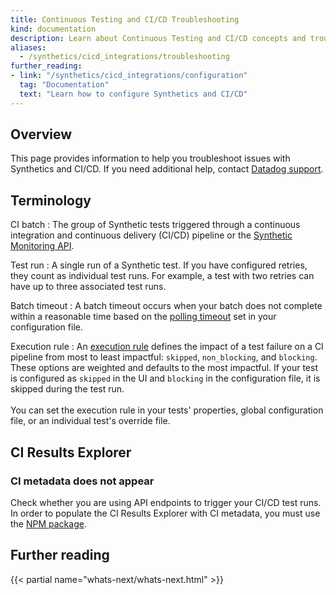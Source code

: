 ```yaml
---
title: Continuous Testing and CI/CD Troubleshooting
kind: documentation
description: Learn about Continuous Testing and CI/CD concepts and troubleshoot common errors.
aliases:
  - /synthetics/cicd_integrations/troubleshooting
further_reading:
- link: "/synthetics/cicd_integrations/configuration"
  tag: "Documentation"
  text: "Learn how to configure Synthetics and CI/CD"
---
```


## Overview

This page provides information to help you troubleshoot issues with Synthetics and CI/CD. If you need additional help, contact [Datadog support][1].

## Terminology

CI batch
: The group of Synthetic tests triggered through a continuous integration and continuous delivery (CI/CD) pipeline or the [Synthetic Monitoring API][2].

Test run
: A single run of a Synthetic test. If you have configured retries, they count as individual test runs. For example, a test with two retries can have up to three associated test runs.

Batch timeout
: A batch timeout occurs when your batch does not complete within a reasonable time based on the [polling timeout][3] set in your configuration file. 

Execution rule
: An [execution rule][4] defines the impact of a test failure on a CI pipeline from most to least impactful: `skipped`, `non_blocking`, and `blocking`. These options are weighted and defaults to the most impactful. If your test is configured as `skipped` in the UI and `blocking` in the configuration file, it is skipped during the test run. </br><br> You can set the execution rule in your tests' properties, global configuration file, or an individual test's override file. 

## CI Results Explorer

### CI metadata does not appear

Check whether you are using API endpoints to trigger your CI/CD test runs. In order to populate the CI Results Explorer with CI metadata, you must use the [NPM package][5].

## Further reading
 
{{< partial name="whats-next/whats-next.html" >}}

[1]: /help/
[2]: /api/latest/synthetics/#trigger-tests-from-cicd-pipelines
[3]: /continuous_testing/cicd_integrations/configuration/?tab=npm#additional-configuration
[4]: /continuous_testing/cicd_integrations/configuration/?tab=npm#execution-rule
[5]: /continuous_testing/cicd_integrations#use-the-cli
